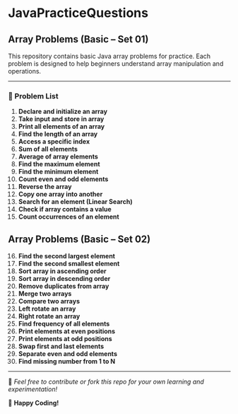 # JavaPracticeQuestions

## Array Problems (Basic – Set 01)

This repository contains basic Java array problems for practice. Each problem is designed to help beginners understand array manipulation and operations.

---

### 📝 Problem List

1. **Declare and initialize an array**  
2. **Take input and store in array**  
3. **Print all elements of an array**  
4. **Find the length of an array**  
5. **Access a specific index**  
6. **Sum of all elements**  
7. **Average of array elements**  
8. **Find the maximum element**  
9. **Find the minimum element**  
10. **Count even and odd elements**  
11. **Reverse the array**  
12. **Copy one array into another**  
13. **Search for an element (Linear Search)**  
14. **Check if array contains a value**  
15. **Count occurrences of an element**
## Array Problems (Basic – Set 02) 
16. **Find the second largest element**  
17. **Find the second smallest element**  
18. **Sort array in ascending order**  
19. **Sort array in descending order**  
20. **Remove duplicates from array**  
21. **Merge two arrays**  
22. **Compare two arrays**  
23. **Left rotate an array**  
24. **Right rotate an array**  
25. **Find frequency of all elements**  
26. **Print elements at even positions**  
27. **Print elements at odd positions**  
28. **Swap first and last elements**  
29. **Separate even and odd elements**  
30. **Find missing number from 1 to N**  

---

🎯 *Feel free to contribute or fork this repo for your own learning and experimentation!*

📌 **Happy Coding!**

